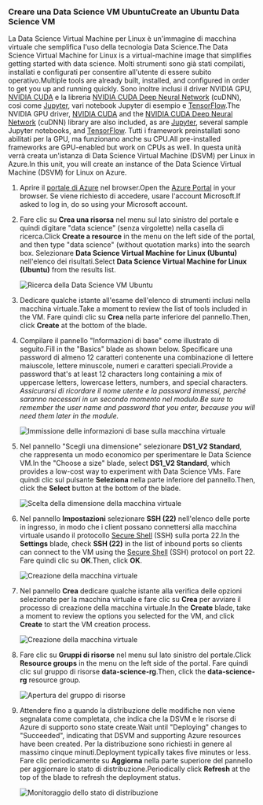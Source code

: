 ### <a name="create-an-ubuntu-data-science-vm"></a><span data-ttu-id="dae92-101">Creare una Data Science VM Ubuntu</span><span class="sxs-lookup"><span data-stu-id="dae92-101">Create an Ubuntu Data Science VM</span></span>

<span data-ttu-id="dae92-102">La Data Science Virtual Machine per Linux è un'immagine di macchina virtuale che semplifica l'uso della tecnologia Data Science.</span><span class="sxs-lookup"><span data-stu-id="dae92-102">The Data Science Virtual Machine for Linux is a virtual-machine image that simplifies getting started with data science.</span></span> <span data-ttu-id="dae92-103">Molti strumenti sono già stati compilati, installati e configurati per consentire all'utente di essere subito operativo.</span><span class="sxs-lookup"><span data-stu-id="dae92-103">Multiple tools are already built, installed, and configured in order to get you up and running quickly.</span></span> <span data-ttu-id="dae92-104">Sono inoltre inclusi il driver NVIDIA GPU, [NVIDIA CUDA](https://developer.nvidia.com/cuda-downloads) e la libreria [NVIDIA CUDA Deep Neural Network](https://developer.nvidia.com/cudnn) (cuDNN), così come [Jupyter](http://jupyter.org/), vari notebook Jupyter di esempio e [TensorFlow](https://www.tensorflow.org/).</span><span class="sxs-lookup"><span data-stu-id="dae92-104">The NVIDIA GPU driver, [NVIDIA CUDA](https://developer.nvidia.com/cuda-downloads) and the [NVIDIA CUDA Deep Neural Network](https://developer.nvidia.com/cudnn) (cuDNN) library are also included, as are [Jupyter](http://jupyter.org/), several sample Jupyter notebooks, and [TensorFlow](https://www.tensorflow.org/).</span></span> <span data-ttu-id="dae92-105">Tutti i framework preinstallati sono abilitati per la GPU, ma funzionano anche su CPU.</span><span class="sxs-lookup"><span data-stu-id="dae92-105">All pre-installed frameworks are GPU-enabled but work on CPUs as well.</span></span> <span data-ttu-id="dae92-106">In questa unità verrà creata un'istanza di Data Science Virtual Machine (DSVM) per Linux in Azure.</span><span class="sxs-lookup"><span data-stu-id="dae92-106">In this unit, you will create an instance of the Data Science Virtual Machine (DSVM) for Linux on Azure.</span></span>

1. <span data-ttu-id="dae92-107">Aprire il [portale di Azure](https://portal.azure.com/?azure-portal=true) nel browser.</span><span class="sxs-lookup"><span data-stu-id="dae92-107">Open the [Azure Portal](https://portal.azure.com/?azure-portal=true) in your browser.</span></span> <span data-ttu-id="dae92-108">Se viene richiesto di accedere, usare l'account Microsoft.</span><span class="sxs-lookup"><span data-stu-id="dae92-108">If asked to log in, do so using your Microsoft account.</span></span>

1. <span data-ttu-id="dae92-109">Fare clic su **Crea una risorsa** nel menu sul lato sinistro del portale e quindi digitare "data science" (senza virgolette) nella casella di ricerca.</span><span class="sxs-lookup"><span data-stu-id="dae92-109">Click **Create a resource** in the menu on the left side of the portal, and then type "data science" (without quotation marks) into the search box.</span></span> <span data-ttu-id="dae92-110">Selezionare **Data Science Virtual Machine for Linux (Ubuntu)** nell'elenco dei risultati.</span><span class="sxs-lookup"><span data-stu-id="dae92-110">Select **Data Science Virtual Machine for Linux (Ubuntu)** from the results list.</span></span>

    ![Ricerca della Data Science VM Ubuntu](../media-draft/1-new-data-science-vm.png)

1. <span data-ttu-id="dae92-112">Dedicare qualche istante all'esame dell'elenco di strumenti inclusi nella macchina virtuale.</span><span class="sxs-lookup"><span data-stu-id="dae92-112">Take a moment to review the list of tools included in the VM.</span></span> <span data-ttu-id="dae92-113">Fare quindi clic su **Crea** nella parte inferiore del pannello.</span><span class="sxs-lookup"><span data-stu-id="dae92-113">Then, click **Create** at the bottom of the blade.</span></span>

1. <span data-ttu-id="dae92-114">Compilare il pannello "Informazioni di base" come illustrato di seguito.</span><span class="sxs-lookup"><span data-stu-id="dae92-114">Fill in the "Basics" blade as shown below.</span></span> <span data-ttu-id="dae92-115">Specificare una password di almeno 12 caratteri contenente una combinazione di lettere maiuscole, lettere minuscole, numeri e caratteri speciali.</span><span class="sxs-lookup"><span data-stu-id="dae92-115">Provide a password that's at least 12 characters long containing a mix of uppercase letters, lowercase letters, numbers, and special characters.</span></span> <span data-ttu-id="dae92-116">*Assicurarsi di ricordare il nome utente e la password immessi, perché saranno necessari in un secondo momento nel modulo.*</span><span class="sxs-lookup"><span data-stu-id="dae92-116">*Be sure to remember the user name and password that you enter, because you will need them later in the module.*</span></span>

    ![Immissione delle informazioni di base sulla macchina virtuale](../media-draft/1-create-data-science-vm-1.png)

1. <span data-ttu-id="dae92-118">Nel pannello "Scegli una dimensione" selezionare **DS1_V2 Standard**, che rappresenta un modo economico per sperimentare le Data Science VM.</span><span class="sxs-lookup"><span data-stu-id="dae92-118">In the "Choose a size" blade, select **DS1_V2 Standard**, which provides a low-cost way to experiment with Data Science VMs.</span></span> <span data-ttu-id="dae92-119">Fare quindi clic sul pulsante **Seleziona** nella parte inferiore del pannello.</span><span class="sxs-lookup"><span data-stu-id="dae92-119">Then, click the **Select** button at the bottom of the blade.</span></span>

    ![Scelta della dimensione della macchina virtuale](../media-draft/1-create-data-science-vm-2.png)

1. <span data-ttu-id="dae92-121">Nel pannello **Impostazioni** selezionare **SSH (22)** nell'elenco delle porte in ingresso, in modo che i client possano connettersi alla macchina virtuale usando il protocollo [Secure Shell](https://en.wikipedia.org/wiki/Secure_Shell) (SSH) sulla porta 22.</span><span class="sxs-lookup"><span data-stu-id="dae92-121">In the **Settings** blade, check **SSH (22)** in the list of inbound ports so clients can connect to the VM using the [Secure Shell](https://en.wikipedia.org/wiki/Secure_Shell) (SSH) protocol on port 22.</span></span> <span data-ttu-id="dae92-122">Fare quindi clic su **OK**.</span><span class="sxs-lookup"><span data-stu-id="dae92-122">Then, click **OK**.</span></span>

    ![Creazione della macchina virtuale](../media-draft/1-create-data-science-vm-3.png)

1. <span data-ttu-id="dae92-124">Nel pannello **Crea** dedicare qualche istante alla verifica delle opzioni selezionate per la macchina virtuale e fare clic su **Crea** per avviare il processo di creazione della macchina virtuale.</span><span class="sxs-lookup"><span data-stu-id="dae92-124">In the **Create** blade, take a moment to review the options you selected for the VM, and click **Create** to start the VM creation process.</span></span>

    ![Creazione della macchina virtuale](../media-draft/1-create-data-science-vm-4.png)

1. <span data-ttu-id="dae92-126">Fare clic su **Gruppi di risorse** nel menu sul lato sinistro del portale.</span><span class="sxs-lookup"><span data-stu-id="dae92-126">Click **Resource groups** in the menu on the left side of the portal.</span></span> <span data-ttu-id="dae92-127">Fare quindi clic sul gruppo di risorse **data-science-rg**.</span><span class="sxs-lookup"><span data-stu-id="dae92-127">Then, click the **data-science-rg** resource group.</span></span>

    ![Apertura del gruppo di risorse](../media-draft/1-open-resource-group.png)

  
1. <span data-ttu-id="dae92-129">Attendere fino a quando la distribuzione delle modifiche non viene segnalata come completata, che indica che la DSVM e le risorse di Azure di supporto sono state create.</span><span class="sxs-lookup"><span data-stu-id="dae92-129">Wait until "Deploying" changes to "Succeeded", indicating that DSVM and supporting Azure resources have been created.</span></span> <span data-ttu-id="dae92-130">Per la distribuzione sono richiesti in genere al massimo cinque minuti.</span><span class="sxs-lookup"><span data-stu-id="dae92-130">Deployment typically takes five minutes or less.</span></span> <span data-ttu-id="dae92-131">Fare clic periodicamente su **Aggiorna** nella parte superiore del pannello per aggiornare lo stato di distribuzione.</span><span class="sxs-lookup"><span data-stu-id="dae92-131">Periodically click **Refresh** at the top of the blade to refresh the deployment status.</span></span>

    ![Monitoraggio dello stato di distribuzione](../media-draft/1-deployment-succeeded.png)
